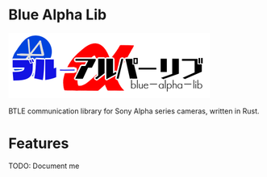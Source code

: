 <!--
SPDX-FileCopyrightText: 2023 perillamint

SPDX-License-Identifier: CC0-1.0
-->

# Blue Alpha Lib
![logo](./img/blue-alpha-lib.png)

BTLE communication library for Sony Alpha series cameras, written in Rust.

# Features
TODO: Document me
